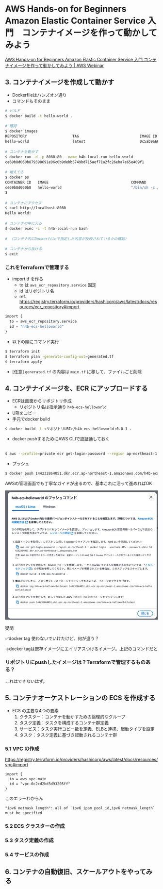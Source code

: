 # AWS Hands-on for Beginners Amazon Elastic Container Service 入門　コンテナイメージを作って動かしてみよう

[AWS Hands-on for Beginners Amazon Elastic Container Service 入門 コンテナイメージを作って動かしてみよう | AWS Webinar](https://pages.awscloud.com/JAPAN-event-OE-Hands-on-for-Beginners-ECS-2022-reg-event.html)

## 3. コンテナイメージを作成して動かす

- Dockerfileはハンズオン通り
- コマンドもそのまま

```bash
# ビルド
$ docker build -t hello-world .

# 確認
$ docker images
REPOSITORY                     TAG                            IMAGE ID       CREATED          SIZE
hello-world                    latest                         0c5ab9a60daf   22 seconds ago   185MB

# コンテナを動かす
$ docker run -d -p 8080:80 --name h4b-local-run hello-world
ce69b8d060b879398691e96c0b9debb5749bd715aef71a2fc26eba7e65e409f1

# 増えてる
$ docker ps
CONTAINER ID   IMAGE                                      COMMAND                   CREATED          STATUS                  PORTS                                                                NAMES
ce69b8d060b8   hello-world                                "/bin/sh -c /root/ru…"   18 seconds ago   Up 16 seconds           0.0.0.0:8080->80/tcp, [::]:8080->80/tcp                              h4b-local-run
3

# コンテナにアクセス
$ curl http://localhost:8080
Hello World!

# コンテナの中に入る
$ docker exec -i -t h4b-local-run bash

# （コンテナ内にDockerfileで指定した内容が反映されているかの確認）

# コンテナから抜ける
$ exit
```

### これをTerraformで管理する

- import.tf を作る
  - to は `aws_ecr_repository.service` 固定
  - id はリポジトリ名
  - ref. https://registry.terraform.io/providers/hashicorp/aws/latest/docs/resources/ecr_repository#import

```terraform
import {
  to = aws_ecr_repository.service
  id = "h4b-ecs-helloworld"
}
```

- 以下の順にコマンド実行

```bash
$ terraform init
$ terraform plan -generate-config-out=generated.tf
$ terraform apply
```

- [任意] `generated.tf` の内容は `main.tf` に移して、ファイルごと削除

## 4. コンテナイメージを、ECR にアップロードする

- ECRは画面からリポジトリ作成
    - リポジトリ名は指示通り `h4b-ecs-helloworld`
- URIをコピー
- 手元でdocker build

```bash
$ docker build -t <リポジトリURI>/h4b-ecs-helloworld:0.0.1 .
```

- docker pushするためにAWS CLIで認証通しておく

```bash

$ aws --profile=private ecr get-login-password --region ap-northeast-1 | docker login --username AWS --password-stdin 144232864051.dkr.ecr.ap-northeast-1.amazonaws.com
```

- プッシュ

```bash
$ docker push 144232864051.dkr.ecr.ap-northeast-1.amazonaws.com/h4b-ecs-helloworld:0.0.1
```

AWSの管理画面でも丁寧なガイドが出るので、基本これに沿って進めればOK

![push-command.png](./push-command.png)

疑問

✅docker tag 使わないでいけたけど、何が違う？

→docker tagは既存イメージにエイリアスつけるイメージ。上記のコマンドだと

### リポジトリにpushしたイメージは？Terraformで管理するものある？

これはできないはず。


## 5. コンテナオーケストレーションの ECS を作成する

- ECS の主要な4つの要素
  1. クラスター：コンテナを動かすための論理的なグループ
  2. タスク定義：タスクを構成するコンテナ群定義
  3. サービス：タスク実行コピー数を定義、ELBと連携、起動タイプを設定
  4. タスク：タスク定義に基づき起動されるコンテナ群

### 5.1 VPC の作成

https://registry.terraform.io/providers/hashicorp/aws/latest/docs/resources/vpc#import

```
import {
  to = aws_vpc.main
  id = "vpc-0c2cd2bd3d93205ff"
}
```

このエラーわからん

```
"ipv6_netmask_length": all of `ipv6_ipam_pool_id,ipv6_netmask_length` must be specified
```

### 5.2 ECS クラスターの作成

### 5.3 タスク定義の作成

### 5.4 サービスの作成


## 6. コンテナの自動復旧、スケールアウトをやってみる
